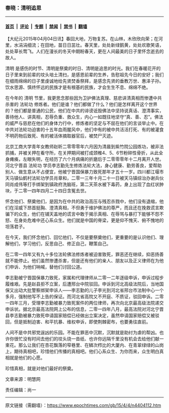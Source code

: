 ### 春晓：清明追思

---

#### [首页](../../../..?n4404112) &nbsp;|&nbsp; [评论](../../../../../epoch-comment?n4404112) &nbsp;|&nbsp; [专题](../../../../../epoch-special?n4404112) &nbsp;|&nbsp; [禁闻](../../../../../epoch-news?n4404112) &nbsp;|&nbsp; [禁书](../../../../../books?n4404112) &nbsp;|&nbsp; [翻墙](https://github.com/gfw-breaker/nogfw/blob/master/README.md?n4404112)


<div class="post_content" id="artbody" itemprop="articleBody">
 <!-- article content begin -->
 <p>
  【大纪元2015年04月04日讯】春回大地，万物复苏。在山林，木欣欣向荣；在河里，水涓涓细流；在田地，苗日日茁壮。春天里，处处新绿鹅黄，处处欢歌笑语，处处草长莺飞。人们在漫长的冬天中期盼春天，更在人间最美的日子里怀念逝去的故人。
 </p>
 <p>
  <ok href="https://www.epochtimes.com/gb/tag/%E6%B8%85%E6%98%8E.html">
   清明
  </ok>
  是感伤的时节、清明是祭奠的时日、清明是追思的时光。我们在春暖花开的日子里来到前辈的坟头培土清扫，是感恩前辈的生养，告慰祖先今日的安好；我们在细雨绵绵的日子里虔诚地给先贤焚香祭拜，是感念先贤的垂教万世、惠泽子孙。饮水思源、慎终怀远的民族才是有根基的民族，才会生生不息、绵绵不绝。
 </p>
 <p>
  在今年的
  <ok href="https://www.epochtimes.com/gb/tag/%E6%B8%85%E6%98%8E.html">
   清明
  </ok>
  节里，我更思念那些因为卫护佛法真理、慈悲讲清真相而惨遭中共杀害的
  <ok href="https://www.epochtimes.com/gb/tag/%E6%B3%95%E8%BD%AE%E5%8A%9F.html">
   法轮功
  </ok>
  修炼者。他们是谁？他们都做了什么？他们是怎样离开这个世界的？他们都是普通的公民，他们在中共的诽谤诋毁佛法中坚持说真话、澄清事实，善待他人、讲真相，忍辱负重、救众生，内心一如既往地坚守“真、善、忍”。佛法的威严与慈悲在他们的身体力行中，修炼者的坚定与不屈在他们的言谈举止中。在中共对法轮功迫害的十五年血雨腥风中，他们中有的被中共活活打死、有的被灌食不明药物后致死、有的被活体摘取器官后，被焚尸灭迹。
 </p>
 <p>
  北京工商大学青年女教师赵昕二零零零年六月因为清晨到紫竹院公园炼功，被非法抓捕，并被关押在看守所，在关押期间被打成颈椎4、5、6节粉碎性骨折，从此全身瘫痪，左眼失明，在经历了六个月病痛的折磨后于二零零零年十二月离开人世。河北宁晋县
  <ok href="https://www.epochtimes.com/gb/tag/%E6%B3%95%E8%BD%AE%E5%8A%9F.html">
   法轮功
  </ok>
  学员李志勤先生修炼法轮大法，身心健康、勤劳善良，爱帮助别人、做生意从不占便宜，他被宁晋国保暴力致死那年才五十一岁。四川都江堰市天马镇仙鹤村法轮功学员肖章和，二零一三年十月二十一日被天马镇综治办谢兵伙同肖成伟等打手绑架到镇政府洗脑班，第二天茶水被下毒药，身上出现了血红状肿块，于二零一四年四月二十四日含冤去世。
 </p>
 <p>
  怀念他们、祭奠他们，是因为在中共的政治高压与残忍杀戮中，他们没有退缩，他们在淫威下昂首挺胸、澄清真相，不但勇于维护佛法的尊严，而且还在挽救谎言欺骗下的众生，他们在铺天盖地的谎言中敢于揭示真相、在辱骂与暴打下能够不怨不怒、在身处危难中还心系众生。他们就是中国的脊梁，更是仰不愧天、俯不愧地的坦荡君子。
 </p>
 <p>
  在今天，我们怀念他们、回忆他们，不仅是要祭奠他们，更重要的是认识他们、理解他们，学习他们，反思自己、修正自己，鞭策自己。
 </p>
 <p>
  在二零一四年又有九十多位法轮佛法修炼者被迫害致死，罪恶还在继续，抑恶扬善就不能停止。他们虽然惨遭杀害，但是还有他们的亲人、朋友以及正义律师在为他们申诉、为他们呐喊，替他们讨回公道。
 </p>
 <p>
  李志勤被宁晋国保暴力致死，家属和代理律师从二零一二年逐级申诉，申诉过程步履维艰。先是赵县拒不立案，后遭邢台中院驳回。申诉到河北高级法院后，当地国保又出动大批警察绑架申诉人——李志勤的儿子李光到河北省邢台市法制中心一个多月，强制他写不上告的保证。而河北省高院又不开庭、不质证，驳回申诉。二零一四年三月，受理李志勤被暴力致死案件的两位律师，再次向北京最高级法院递交申诉状。据北京最高法院网上公布的信息，二零一四年八月，最高法院对河北宁晋县李志勤被暴力致死申请国家赔偿已经做出立案决定，虽然申请国家赔偿又被驳回，但是抵制迫害、和平抗暴、维权申诉，即使荆棘密布，也要勇往直前。
 </p>
 <p>
  人间不是中共邪党逞凶的乐园。不能在罪恶中沉默，沉默就是助纣为虐的帮凶。也许你很忙没有时间去他们的坟头烧一沓纸、也许你远隔千里没有机会去给他们献一束花。那么让我们在杏花飘落的窄巷里、在鳞次栉比的大厦内、在青翠绿绿的山岗上，期待真相吧，珍惜他们传播的真相吧。他们心系众生、为你而来，众生明白真相就是他们的心愿。
 </p>
 <p>
  珍惜真相，就是对他们最好的祭奠。
 </p>
 <p>
  文章来源：明慧网
 </p>
 <p>
  责任编辑：尚一
 </p>
 <!-- article content end -->
 <div id="below_article_ad">
 </div>
</div>


---

原文链接（需翻墙）：https://www.epochtimes.com/gb/15/4/4/n4404112.htm
